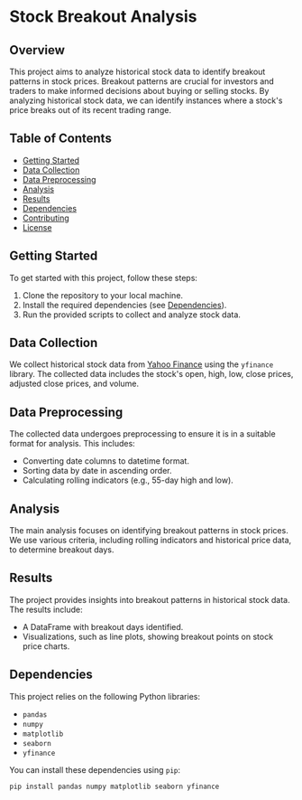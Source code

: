 # Stock Breakout Analysis

## Overview

This project aims to analyze historical stock data to identify breakout patterns in stock prices. Breakout patterns are crucial for investors and traders to make informed decisions about buying or selling stocks. By analyzing historical stock data, we can identify instances where a stock's price breaks out of its recent trading range.

## Table of Contents

- [Getting Started](#getting-started)
- [Data Collection](#data-collection)
- [Data Preprocessing](#data-preprocessing)
- [Analysis](#analysis)
- [Results](#results)
- [Dependencies](#dependencies)
- [Contributing](#contributing)
- [License](#license)

## Getting Started

To get started with this project, follow these steps:

1. Clone the repository to your local machine.
2. Install the required dependencies (see [Dependencies](#dependencies)).
3. Run the provided scripts to collect and analyze stock data.

## Data Collection

We collect historical stock data from [Yahoo Finance](https://finance.yahoo.com/) using the `yfinance` library. The collected data includes the stock's open, high, low, close prices, adjusted close prices, and volume.

## Data Preprocessing

The collected data undergoes preprocessing to ensure it is in a suitable format for analysis. This includes:

- Converting date columns to datetime format.
- Sorting data by date in ascending order.
- Calculating rolling indicators (e.g., 55-day high and low).

## Analysis

The main analysis focuses on identifying breakout patterns in stock prices. We use various criteria, including rolling indicators and historical price data, to determine breakout days.

## Results

The project provides insights into breakout patterns in historical stock data. The results include:

- A DataFrame with breakout days identified.
- Visualizations, such as line plots, showing breakout points on stock price charts.

## Dependencies

This project relies on the following Python libraries:

- `pandas`
- `numpy`
- `matplotlib`
- `seaborn`
- `yfinance`

You can install these dependencies using `pip`:

```bash
pip install pandas numpy matplotlib seaborn yfinance
